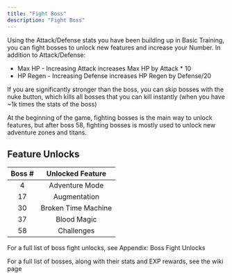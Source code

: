 ```yaml
---
title: "Fight Boss"
description: "Fight Boss"
---
```


Using the Attack/Defense stats you have been building up in Basic Training, you can fight bosses to unlock new features and increase your Number. In addition to Attack/Defense:
- Max HP - Increasing Attack increases Max HP by Attack * 10
- HP Regen - Increasing Defense increases HP Regen by Defense/20

If you are significantly stronger than the boss, you can skip bosses with the nuke button, which kills all bosses that you can kill instantly (when you have ~1k times the stats of the boss)

At the beginning of the game, fighting bosses is the main way to unlock features, but after boss 58, fighting bosses is mostly used to unlock new adventure zones and titans.

## Feature Unlocks

| Boss \# | Unlocked Feature    |
| :-----: | :-----------------: |
| 4       | Adventure Mode      |
| 17      | Augmentation        |
| 30      | Broken Time Machine |
| 37      | Blood Magic         |
| 58      | Challenges          |

For a full list of boss fight unlocks, see Appendix: Boss Fight Unlocks

For a full list of bosses, along with their stats and EXP rewards, see the wiki page
